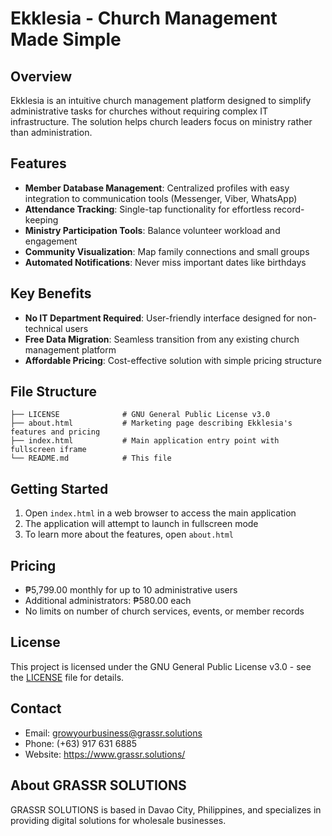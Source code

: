 # Ekklesia - Church Management Made Simple

## Overview
Ekklesia is an intuitive church management platform designed to simplify administrative tasks for churches without requiring complex IT infrastructure. The solution helps church leaders focus on ministry rather than administration.

## Features
- **Member Database Management**: Centralized profiles with easy integration to communication tools (Messenger, Viber, WhatsApp)
- **Attendance Tracking**: Single-tap functionality for effortless record-keeping
- **Ministry Participation Tools**: Balance volunteer workload and engagement
- **Community Visualization**: Map family connections and small groups
- **Automated Notifications**: Never miss important dates like birthdays

## Key Benefits
- **No IT Department Required**: User-friendly interface designed for non-technical users
- **Free Data Migration**: Seamless transition from any existing church management platform
- **Affordable Pricing**: Cost-effective solution with simple pricing structure

## File Structure
```
├── LICENSE              # GNU General Public License v3.0
├── about.html           # Marketing page describing Ekklesia's features and pricing
├── index.html           # Main application entry point with fullscreen iframe
└── README.md            # This file
```

## Getting Started
1. Open `index.html` in a web browser to access the main application
2. The application will attempt to launch in fullscreen mode
3. To learn more about the features, open `about.html`

## Pricing
- ₱5,799.00 monthly for up to 10 administrative users
- Additional administrators: ₱580.00 each
- No limits on number of church services, events, or member records

## License
This project is licensed under the GNU General Public License v3.0 - see the [LICENSE](LICENSE) file for details.

## Contact
- Email: growyourbusiness@grassr.solutions
- Phone: (+63) 917 631 6885
- Website: https://www.grassr.solutions/

## About GRASSR SOLUTIONS
GRASSR SOLUTIONS is based in Davao City, Philippines, and specializes in providing digital solutions for wholesale businesses.